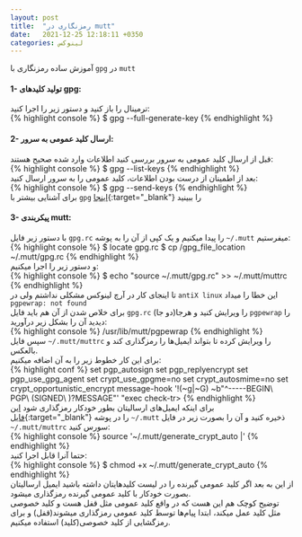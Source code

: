 ```yaml
---
layout: post
title:  "رمزنگاری در mutt"
date:   2021-12-25 12:18:11 +0350
categories: لینوکس
---
```

آموزش ساده رمزنگاری با `gpg` در `mutt‍`
#### 1- تولید کلید‌های gpg:   
ترمینال را باز کنید و دستور زیر را اجرا کنید:   
{% highlight console %}
$ gpg --full-generate-key
{% endhighlight %}
#### 2- ارسال کلید عمومی به سرور:   
قبل از ارسال کلید عمومی به سرور بررسی کنید اطلاعات وارد شده صحیح هستند:   
{% highlight console %}
$ gpg --list-keys
{% endhighlight %}   
بعد از اطمینان از درست بودن اطلاعات، کلید عمومی را به سرور ارسال کنید:   
{% highlight console %}
$ gpg --send-keys
{% endhighlight %}   
برای آشنایی بیشتر با `gpg` [اینجا](https://blog.faradars.org/encrypt-and-decrypt-files-with-gpg-on-linux/){:target="_blank"} را ببینید   
#### 3- پیکربندی mutt:   
با دستور زیر فایل `gpg.rc` را پیدا میکنیم و یک کپی از آن را به پوشه `~/.mutt` میفرستیم:   
{% highlight console %}
$ locate gpg.rc
$ cp /gpg_file_location  ~/.mutt/gpg.rc
{% endhighlight %}   
و دستور زیر را اجرا میکنیم:   
{% highlight console %}
$ echo "source ~/.mutt/gpg.rc" >> ~/.mutt/muttrc
{% endhighlight %}   
تا اینجای کار در آرچ لینوکس مشکلی نداشتم ولی در `antiX linux` این خطا را میداد `pgpewrap: not found`   
برای خلاص شدن از آن هم باید فایل `gpg.rc` را ویرایش کنید و هرجا(دو جا) `pgpewrap` را دیدید آن را بشکل زیر درآورید:   
{% highlight console %}
/usr/lib/mutt/pgpewrap
{% endhighlight %}   
سپس فایل `~/.mutt/muttrc` را ویرایش کرده تا بتواند ایمیل‌ها را رمزگذاری کند و بالعکس.   
برای این کار خطوط زیر را به آن اضافه میکنیم:   
{% highlight conf %}
set pgp_autosign
set pgp_replyencrypt
set pgp_use_gpg_agent
set crypt_use_gpgme=no
set crypt_autosmime=no
set crypt_opportunistic_encrypt
message-hook '!(~g|~G) ~b"^-----BEGIN\ PGP\ (SIGNED\ )?MESSAGE"' "exec check-tr>
{% endhighlight %}   
برای اینکه ایمیل‌های ارسالیتان بطور خودکار رمزگذاری شود [این فایل](https://www.erack.de/download/generate_crypt_auto){:target="_blank"} را در پوشه `~/.mutt` ذخیره کنید و آن را بصورت زیر در فایل `~/.mutt/muttrc` سورس کنید:   
{% highlight console %}
source '~/.mutt/generate_crypt_auto |'
{% endhighlight %}   
حتما آنرا قابل اجرا کنید:   
{% highlight console %}
$ chmod +x ~/.mutt/generate_crypt_auto
{% endhighlight %}   
از این به بعد اگر کلید عمومی گیرنده را در لیست کلیدهایتان داشته باشید ایمیل ارسالیتان بصورت خودکار با کلید عمومی گیرنده رمزگذاری میشود.   
توضیح کوچک هم این هست که در واقع کلید عمومی مثل قفل هست و کلید خصوصی مثل کلید عمل میکند، ابتدا پیام‌ها توسط کلید عمومی رمزگذاری میشوند(قفل) و برای رمزگشایی از کلید خصوصی(کلید) استفاده میکنیم.